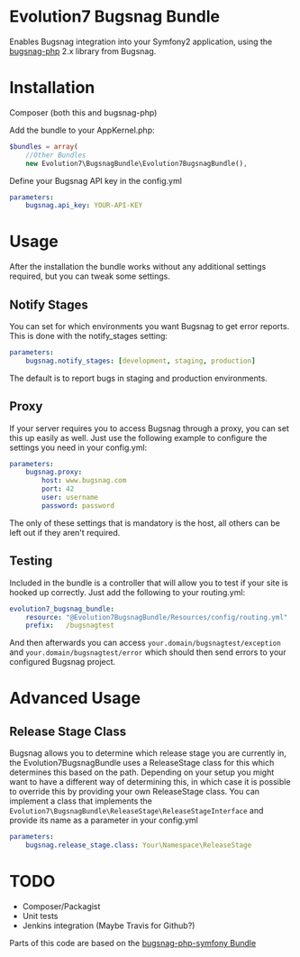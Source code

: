 # Evolution7 Bugsnag Bundle #
Enables Bugsnag integration into your Symfony2 application, using the [bugsnag-php](https://github.com/bugsnag/bugsnag-php) 2.x library from Bugsnag.

# Installation #
Composer (both this and bugsnag-php)

Add the bundle to your AppKernel.php:

```php
$bundles = array(
    //Other Bundles
    new Evolution7\BugsnagBundle\Evolution7BugsnagBundle(),
```

Define your Bugsnag API key in the config.yml

```yml
parameters:
    bugsnag.api_key: YOUR-API-KEY
```

# Usage #
After the installation the bundle works without any additional settings required, but you can tweak some settings.

## Notify Stages ##
You can set for which environments you want Bugsnag to get error reports. This is done with the notify_stages setting:

```yml
parameters:
    bugsnag.notify_stages: [development, staging, production]
```

The default is to report bugs in staging and production environments.

## Proxy ##
If your server requires you to access Bugsnag through a proxy, you can set this up easily as well. Just use the following example to configure the settings you need in your config.yml:

```yml
parameters:
    bugsnag.proxy:
        host: www.bugsnag.com
        port: 42
        user: username
        password: password
```

The only of these settings that is mandatory is the host, all others can be left out if they aren't required.

## Testing ##
Included in the bundle is a controller that will allow you to test if your site is hooked up correctly. Just add the following to your routing.yml:

```yml
evolution7_bugsnag_bundle:
    resource: "@Evolution7BugsnagBundle/Resources/config/routing.yml"
    prefix:   /bugsnagtest
```

And then afterwards you can access `your.domain/bugsnagtest/exception` and `your.domain/bugsnagtest/error` which should then send errors to your configured Bugsnag project.

# Advanced Usage #

## Release Stage Class ##
Bugsnag allows you to determine which release stage you are currently in, the Evolution7BugsnagBundle uses a ReleaseStage class for this which determines this based on the path. Depending on your setup you might want to have a different way of determining this, in which case it is possible to override this by providing your own ReleaseStage class.
You can implement a class that implements the `Evolution7\BugsnagBundle\ReleaseStage\ReleaseStageInterface` and provide its name as a parameter in your config.yml

```yml
parameters:
    bugsnag.release_stage.class: Your\Namespace\ReleaseStage
```

# TODO #

* Composer/Packagist
* Unit tests
* Jenkins integration (Maybe Travis for Github?)

Parts of this code are based on the [bugsnag-php-symfony Bundle](https://github.com/wrep/bugsnag-php-symfony)